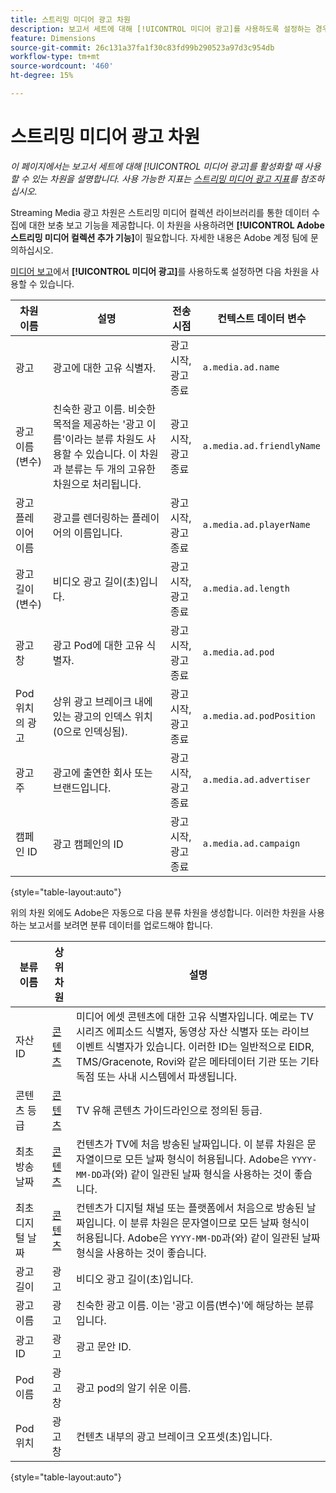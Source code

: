 ```yaml
---
title: 스트리밍 미디어 광고 차원
description: 보고서 세트에 대해 [!UICONTROL 미디어 광고]를 사용하도록 설정하는 경우 사용할 수 있는 차원입니다.
feature: Dimensions
source-git-commit: 26c131a37fa1f30c83fd99b290523a97d3c954db
workflow-type: tm+mt
source-wordcount: '460'
ht-degree: 15%

---
```


# 스트리밍 미디어 광고 차원

*이 페이지에서는 보고서 세트에 대해 [!UICONTROL 미디어 광고]를 활성화할 때 사용할 수 있는 차원을 설명합니다. 사용 가능한 지표는 [스트리밍 미디어 광고 지표](../metrics/sm-ads.md)를 참조하십시오.*

Streaming Media 광고 차원은 스트리밍 미디어 컬렉션 라이브러리를 통한 데이터 수집에 대한 보충 보고 기능을 제공합니다. 이 차원을 사용하려면 **[!UICONTROL Adobe 스트리밍 미디어 컬렉션 추가 기능]**&#x200B;이 필요합니다. 자세한 내용은 Adobe 계정 팀에 문의하십시오.

[미디어 보고](/help/admin/admin/c-manage-report-suites/c-edit-report-suites/media-management.md)에서 **[!UICONTROL 미디어 광고]**&#x200B;를 사용하도록 설정하면 다음 차원을 사용할 수 있습니다.

| 차원 이름 | 설명 | 전송 시점 | 컨텍스트 데이터 변수 |
| --- | --- | --- | --- |
| 광고 | 광고에 대한 고유 식별자. | 광고 시작, 광고 종료 | `a.media.ad.name` |
| 광고 이름(변수) | 친숙한 광고 이름. 비슷한 목적을 제공하는 &#39;광고 이름&#39;이라는 분류 차원도 사용할 수 있습니다. 이 차원과 분류는 두 개의 고유한 차원으로 처리됩니다. | 광고 시작, 광고 종료 | `a.media.ad.friendlyName` |
| 광고 플레이어 이름 | 광고를 렌더링하는 플레이어의 이름입니다. | 광고 시작, 광고 종료 | `a.media.ad.playerName` |
| 광고 길이(변수) | 비디오 광고 길이(초)입니다. | 광고 시작, 광고 종료 | `a.media.ad.length` |
| 광고 창 | 광고 Pod에 대한 고유 식별자. | 광고 시작, 광고 종료 | `a.media.ad.pod` |
| Pod 위치의 광고 | 상위 광고 브레이크 내에 있는 광고의 인덱스 위치(0으로 인덱싱됨). | 광고 시작, 광고 종료 | `a.media.ad.podPosition` |
| 광고주 | 광고에 출연한 회사 또는 브랜드입니다. | 광고 시작, 광고 종료 | `a.media.ad.advertiser` |
| 캠페인 ID | 광고 캠페인의 ID | 광고 시작, 광고 종료 | `a.media.ad.campaign` |

{style="table-layout:auto"}

위의 차원 외에도 Adobe은 자동으로 다음 분류 차원을 생성합니다. 이러한 차원을 사용하는 보고서를 보려면 분류 데이터를 업로드해야 합니다.

| 분류 이름 | 상위 차원 | 설명 |
| --- | --- | --- |
| 자산 ID | [콘텐츠](sm-core.md) | 미디어 에셋 콘텐츠에 대한 고유 식별자입니다. 예로는 TV 시리즈 에피소드 식별자, 동영상 자산 식별자 또는 라이브 이벤트 식별자가 있습니다. 이러한 ID는 일반적으로 EIDR, TMS/Gracenote, Rovi와 같은 메타데이터 기관 또는 기타 독점 또는 사내 시스템에서 파생됩니다. |
| 콘텐츠 등급 | [콘텐츠](sm-core.md) | TV 유해 콘텐츠 가이드라인으로 정의된 등급. |
| 최초 방송 날짜 | [콘텐츠](sm-core.md) | 컨텐츠가 TV에 처음 방송된 날짜입니다. 이 분류 차원은 문자열이므로 모든 날짜 형식이 허용됩니다. Adobe은 `YYYY-MM-DD`과(와) 같이 일관된 날짜 형식을 사용하는 것이 좋습니다. |
| 최초 디지털 날짜 | [콘텐츠](sm-core.md) | 컨텐츠가 디지털 채널 또는 플랫폼에서 처음으로 방송된 날짜입니다. 이 분류 차원은 문자열이므로 모든 날짜 형식이 허용됩니다. Adobe은 `YYYY-MM-DD`과(와) 같이 일관된 날짜 형식을 사용하는 것이 좋습니다. |
| 광고 길이 | 광고 | 비디오 광고 길이(초)입니다. |
| 광고 이름 | 광고 | 친숙한 광고 이름. 이는 &#39;광고 이름(변수)&#39;에 해당하는 분류입니다. |
| 광고 ID | 광고 | 광고 문안 ID. |
| Pod 이름 | 광고 창 | 광고 pod의 알기 쉬운 이름. |
| Pod 위치 | 광고 창 | 컨텐츠 내부의 광고 브레이크 오프셋(초)입니다. |

{style="table-layout:auto"}
